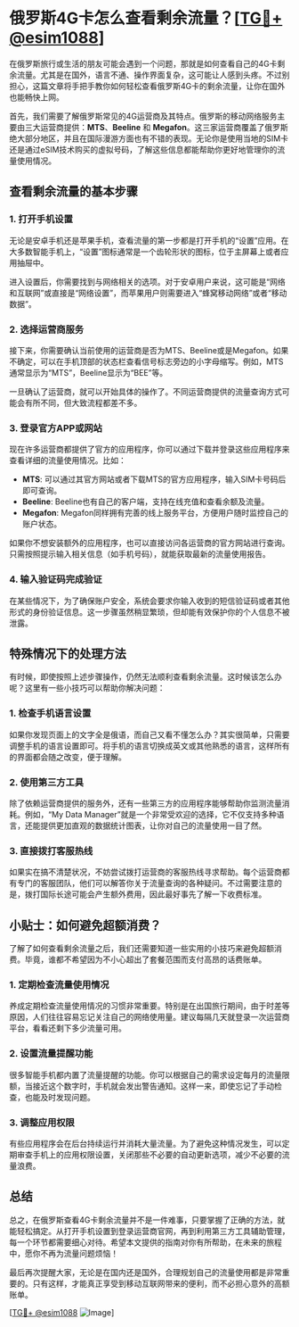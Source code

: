 # 俄罗斯4G卡怎么查看剩余流量？[[TG💪+ @esim1088](https://t.me/s/esim1088)]

在俄罗斯旅行或生活的朋友可能会遇到一个问题，那就是如何查看自己的4G卡剩余流量。尤其是在国外，语言不通、操作界面复杂，这可能让人感到头疼。不过别担心，这篇文章将手把手教你如何轻松查看俄罗斯4G卡的剩余流量，让你在国外也能畅快上网。

首先，我们需要了解俄罗斯常见的4G运营商及其特点。俄罗斯的移动网络服务主要由三大运营商提供：**MTS**、**Beeline** 和 **Megafon**。这三家运营商覆盖了俄罗斯绝大部分地区，并且在国际漫游方面也有不错的表现。无论你是使用当地的SIM卡还是通过eSIM技术购买的虚拟号码，了解这些信息都能帮助你更好地管理你的流量使用情况。

## 查看剩余流量的基本步骤

### 1. 打开手机设置
无论是安卓手机还是苹果手机，查看流量的第一步都是打开手机的“设置”应用。在大多数智能手机上，“设置”图标通常是一个齿轮形状的图标，位于主屏幕上或者应用抽屉中。

进入设置后，你需要找到与网络相关的选项。对于安卓用户来说，这可能是“网络和互联网”或直接是“网络设置”，而苹果用户则需要进入“蜂窝移动网络”或者“移动数据”。

### 2. 选择运营商服务
接下来，你需要确认当前使用的运营商是否为MTS、Beeline或是Megafon。如果不确定，可以在手机顶部的状态栏查看信号标志旁边的小字母缩写。例如，MTS通常显示为“MTS”，Beeline显示为“BEE”等。

一旦确认了运营商，就可以开始具体的操作了。不同运营商提供的流量查询方式可能会有所不同，但大致流程都差不多。

### 3. 登录官方APP或网站
现在许多运营商都提供了官方的应用程序，你可以通过下载并登录这些应用程序来查看详细的流量使用情况。比如：

- **MTS**: 可以通过其官方网站或者下载MTS的官方应用程序，输入SIM卡号码后即可查询。
- **Beeline**: Beeline也有自己的客户端，支持在线充值和查看余额及流量。
- **Megafon**: Megafon同样拥有完善的线上服务平台，方便用户随时监控自己的账户状态。

如果你不想安装额外的应用程序，也可以直接访问各运营商的官方网站进行查询。只需按照提示输入相关信息（如手机号码），就能获取最新的流量使用报告。

### 4. 输入验证码完成验证
在某些情况下，为了确保账户安全，系统会要求你输入收到的短信验证码或者其他形式的身份验证信息。这一步骤虽然稍显繁琐，但却能有效保护你的个人信息不被泄露。

## 特殊情况下的处理方法

有时候，即使按照上述步骤操作，仍然无法顺利查看剩余流量。这时候该怎么办呢？这里有一些小技巧可以帮助你解决问题：

### 1. 检查手机语言设置
如果你发现页面上的文字全是俄语，而自己又看不懂怎么办？其实很简单，只需要调整手机的语言设置即可。将手机的语言切换成英文或其他熟悉的语言，这样所有的界面都会随之改变，便于理解。

### 2. 使用第三方工具
除了依赖运营商提供的服务外，还有一些第三方的应用程序能够帮助你监测流量消耗。例如，“My Data Manager”就是一个非常受欢迎的选择，它不仅支持多种语言，还能提供更加直观的数据统计图表，让你对自己的流量使用一目了然。

### 3. 直接拨打客服热线
如果实在搞不清楚状况，不妨尝试拨打运营商的客服热线寻求帮助。每个运营商都有专门的客服团队，他们可以解答你关于流量查询的各种疑问。不过需要注意的是，拨打国际长途可能会产生额外费用，因此最好事先了解一下收费标准。

## 小贴士：如何避免超额消费？

了解了如何查看剩余流量之后，我们还需要知道一些实用的小技巧来避免超额消费。毕竟，谁都不希望因为不小心超出了套餐范围而支付高昂的话费账单。

### 1. 定期检查流量使用情况
养成定期检查流量使用情况的习惯非常重要。特别是在出国旅行期间，由于时差等原因，人们往往容易忘记关注自己的网络使用量。建议每隔几天就登录一次运营商平台，看看还剩下多少流量可用。

### 2. 设置流量提醒功能
很多智能手机都内置了流量提醒的功能。你可以根据自己的需求设定每月的流量限额，当接近这个数字时，手机就会发出警告通知。这样一来，即使忘记了手动检查，也能及时发现问题。

### 3. 调整应用权限
有些应用程序会在后台持续运行并消耗大量流量。为了避免这种情况发生，可以定期审查手机上的应用权限设置，关闭那些不必要的自动更新选项，减少不必要的流量浪费。

## 总结

总之，在俄罗斯查看4G卡剩余流量并不是一件难事，只要掌握了正确的方法，就能轻松搞定。从打开手机设置到登录运营商官网，再到利用第三方工具辅助管理，每一个环节都需要细心对待。希望本文提供的指南对你有所帮助，在未来的旅程中，愿你不再为流量问题烦恼！

最后再次提醒大家，无论是在国内还是国外，合理规划自己的流量使用都是非常重要的。只有这样，才能真正享受到移动互联网带来的便利，而不必担心意外的高额账单。

[[TG💪+ @esim1088](https://t.me/s/esim1088) ![Image](https://i.postimg.cc/4NQfJmqS/Snipaste-2025-05-13-00-14-12.png)]